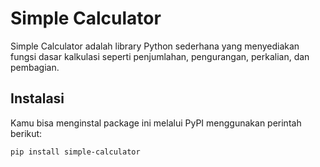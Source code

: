 # Simple Calculator

Simple Calculator adalah library Python sederhana yang menyediakan fungsi dasar kalkulasi seperti penjumlahan, pengurangan, perkalian, dan pembagian.

## Instalasi

Kamu bisa menginstal package ini melalui PyPI menggunakan perintah berikut:

```bash
pip install simple-calculator
